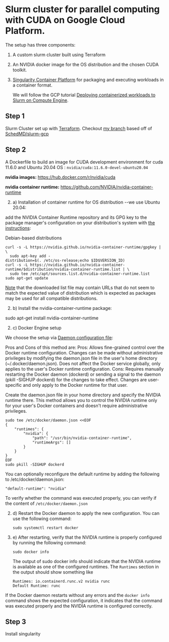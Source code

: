 # Slurm cluster for parallel computing with CUDA on Google Cloud Platform. 

The setup has three components:

1) A custom slurm cluster built using Terraform
2) An NVIDIA docker image for the OS distribution and the chosen CUDA toolkit.
3) [Singularity Container Platform](https://sylabs.io/singularity/) for packaging and executing workloads in a container format. 

    We will follow the GCP tutorial [Deploying containerized workloads to Slurm on Compute Engine](https://cloud.google.com/architecture/deploying-containerized-workloads-slurm-cluster-compute-engine).



## Step 1

Slurm Cluster set up with [Terraform](https://developer.hashicorp.com/terraform). Checkout [my branch](https://github.com/mfmotta/slurm-gcp) based off of [SchedMD/slurm-gcp](https://github.com/SchedMD/slurm-gcp)


## Step 2


A Dockerfile to build an image for CUDA development environment for cuda 11.6.0 and Ubuntu 20.04 OS : `nvidia/cuda:11.6.0-devel-ubuntu20.04`

**nvidia images:** https://hub.docker.com/r/nvidia/cuda

**nvidia container runtime:** https://github.com/NVIDIA/nvidia-container-runtime

2) a) Installation of container runtime for OS distribution --we use Ubuntu 20.04:

 add the NVIDIA Container Runtime repository and its GPG key to the package manager's configuration on your distribution's system
 with [the instructions](https://nvidia.github.io/nvidia-container-runtime/):

Debian-based distributions
```
curl -s -L https://nvidia.github.io/nvidia-container-runtime/gpgkey | \
  sudo apt-key add -
distribution=$(. /etc/os-release;echo $ID$VERSION_ID)
curl -s -L https://nvidia.github.io/nvidia-container-runtime/$distribution/nvidia-container-runtime.list | \
  sudo tee /etc/apt/sources.list.d/nvidia-container-runtime.list
sudo apt-get update
```

[Note](https://docs.nvidia.com/datacenter/cloud-native/container-toolkit/install-guide.html#setting-up-nvidia-container-toolkit:~:text=container%2Dtoolkit.list-,Note,-Note%20that%20in) that the downloaded list file may contain URLs that do not seem to match the expected value of distribution which is expected as packages may be used for all compatible distributions.

2) b) Install the nvidia-container-runtime package:

sudo apt-get install nvidia-container-runtime

2) c) Docker Engine setup

We choose the setup via [Daemon configuration file](https://github.com/NVIDIA/nvidia-container-runtime#daemon-configuration-file):

Pros and Cons of this method are:
Pros:
Allows fine-grained control over the Docker runtime configuration.
Changes can be made without administrative privileges by modifying the daemon.json file in the user's home directory (~/.docker/daemon.json).
Does not affect the Docker service globally, only applies to the user's Docker runtime configuration.
Cons:
Requires manually restarting the Docker daemon (dockerd) or sending a signal to the daemon (pkill -SIGHUP dockerd) for the changes to take effect.
Changes are user-specific and only apply to the Docker runtime for that user. 

Create the daemon.json file in your home directory and specify the NVIDIA runtime there. This method allows you to control the NVIDIA runtime only for your user's Docker containers and doesn't require administrative privileges.

```
sudo tee /etc/docker/daemon.json <<EOF
{
    "runtimes": {
        "nvidia": {
            "path": "/usr/bin/nvidia-container-runtime",
            "runtimeArgs": []
        }
    }
}
EOF
sudo pkill -SIGHUP dockerd
```

You can optionally reconfigure the default runtime by adding the following to /etc/docker/daemon.json:
```
"default-runtime": "nvidia"
```

To verify whether the command was executed properly, you can verify if the content of `/etc/docker/daemon.json` 

2) d) Restart the Docker daemon to apply the new configuration. You can use the following command:
   ```
   sudo systemctl restart docker
   ```

2) e) After restarting, verify that the NVIDIA runtime is properly configured by running the following command:
   ```
   sudo docker info
   ```

   The output of sudo docker info should indicate that the NVIDIA runtime is available as one of the configured runtimes. The `Runtimes` section in the output should show something like 
   ``` 
   Runtimes: io.containerd.runc.v2 nvidia runc
   Default Runtime: runc
    ```


If the Docker daemon restarts without any errors and the `docker info` command shows the expected configuration, it indicates that the command was executed properly and the NVIDIA runtime is configured correctly.


## Step 3

Install singularity



